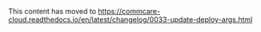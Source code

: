This content has moved to https://commcare-cloud.readthedocs.io/en/latest/changelog/0033-update-deploy-args.html
